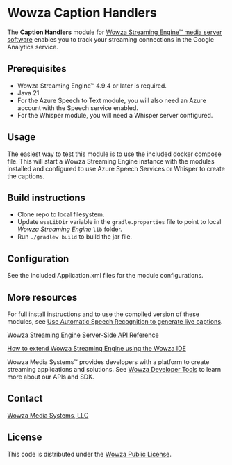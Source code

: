 # Wowza Caption Handlers
The **Caption Handlers** module for [Wowza Streaming Engine™ media server software](https://www.wowza.com/products/streaming-engine) enables you to track your streaming connections in the Google Analytics service.

## Prerequisites
* Wowza Streaming Engine™ 4.9.4 or later is required.
* Java 21.
* For the Azure Speech to Text module, you will also need an Azure account with the Speech service enabled.
* For the Whisper module, you will need a Whisper server configured.

## Usage
The easiest way to test this module is to use the included docker compose file. This will start a Wowza Streaming Engine instance with the modules installed and configured to use Azure Speech Services or Whisper to create the captions.

## Build instructions
* Clone repo to local filesystem.
* Update `wseLibDir` variable in the `gradle.properties` file to point to local _Wowza Streaming Engine_ `lib` folder.
* Run `./gradlew build` to build the jar file.

## Configuration
See the included Application.xml files for the module configurations.

## More resources
For full install instructions and to use the compiled version of these modules, see [Use Automatic Speech Recognition to generate live captions](#).

[Wowza Streaming Engine Server-Side API Reference](https://www.wowza.com/resources/serverapi/)

[How to extend Wowza Streaming Engine using the Wowza IDE](https://www.wowza.com/docs/how-to-extend-wowza-streaming-engine-using-the-wowza-ide)

Wowza Media Systems™ provides developers with a platform to create streaming applications and solutions. See [Wowza Developer Tools](https://www.wowza.com/developer) to learn more about our APIs and SDK.

## Contact
[Wowza Media Systems, LLC](https://www.wowza.com/contact)

## License
This code is distributed under the [Wowza Public License](/LICENSE.txt).
